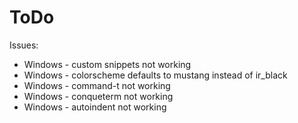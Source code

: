 # ToDo #

Issues:
* Windows - custom snippets not working
* Windows - colorscheme defaults to mustang instead of ir_black
* Windows - command-t not working
* Windows - conqueterm not working
* Windows - autoindent not working
